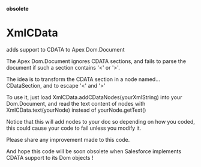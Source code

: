**obsolete**

XmlCData
========

adds support to CDATA to Apex Dom.Document


The Apex Dom.Document ignores CDATA sections, and fails to parse the document if such a section contains '<' or '>'.

The idea is to transform the CDATA section in a node named... CDataSection, and to escape '<' and '>'

To use it, just load XmlCData.addCDataNodes(yourXmlString) into your Dom.Document, and read the text content of nodes with XmlCData.text(yourNode) instead of yourNode.getText()

Notice that this will add nodes to your doc so depending on how you coded, this could cause your code to fail unless you modify it.

Please share any improvement made to this code.


And hope this code will be soon obsolete when Salesforce implements CDATA support to its Dom objects !
